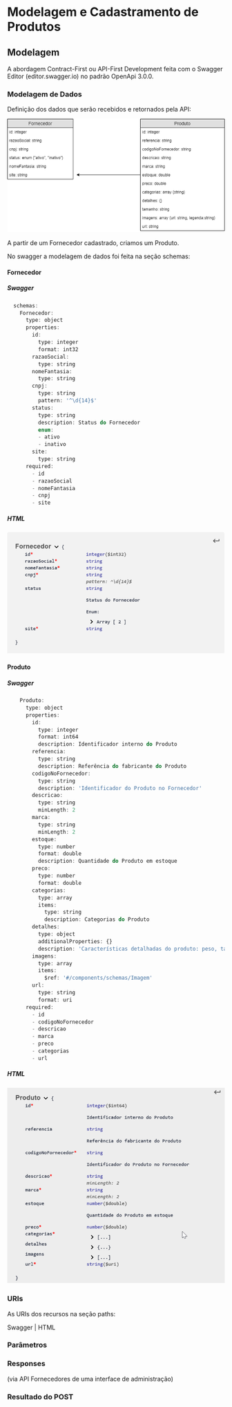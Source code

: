 # Modelagem e Cadastramento de Produtos
## Modelagem
A abordagem Contract-First ou API-First Development feita com o Swagger Editor (editor.swagger.io) no padrão OpenApi 3.0.0.

### Modelagem de Dados
Definição dos dados que serão recebidos e retornados pela API:


![Modelo de Dados](modelo-de-dados.png)

A partir de um Fornecedor cadastrado, criamos um Produto.

No swagger a modelagem de dados foi feita na seção schemas:

#### Fornecedor
##### Swagger 
``` javascript
  schemas:
    Fornecedor:
      type: object
      properties:
        id:
          type: integer
          format: int32
        razaoSocial:
          type: string
        nomeFantasia:
          type: string
        cnpj:
          type: string
          pattern: '^\d{14}$'
        status:
          type: string
          description: Status do Fornecedor
          enum:
          - ativo
          - inativo
        site:
          type: string
      required:
        - id
        - razaoSocial
        - nomeFantasia
        - cnpj
        - site
```     
##### HTML
![Modelo de Dados](schema-fornecedor.png)


#### Produto
##### Swagger 
``` javascript
    Produto:
      type: object
      properties:
        id:
          type: integer
          format: int64
          description: Identificador interno do Produto
        referencia:
          type: string
          description: Referência do fabricante do Produto
        codigoNoFornecedor:
          type: string
          description: 'Identificador do Produto no Fornecedor'
        descricao:
          type: string
          minLength: 2
        marca:
          type: string
          minLength: 2
        estoque:
          type: number
          format: double
          description: Quantidade do Produto em estoque
        preco:
          type: number
          format: double
        categorias:
          type: array
          items:
            type: string
            description: Categorias do Produto
        detalhes:
          type: object
          additionalProperties: {}
          description: 'Características detalhadas do produto: peso, tamanho, polegadas, acessórios, etc. (free-form object)'
        imagens:
          type: array
          items:
            $ref: '#/components/schemas/Imagem'
        url:
          type: string
          format: uri
      required: 
        - id
        - codigoNoFornecedor
        - descricao
        - marca
        - preco
        - categorias
        - url
```     
##### HTML
![Modelo de Dados](schema-produto.png)


### URIs
As URIs dos recursos na seção paths:

Swagger | HTML


### Parâmetros


### Responses
 (via API Fornecedores de uma interface de administração)

### Resultado do POST


